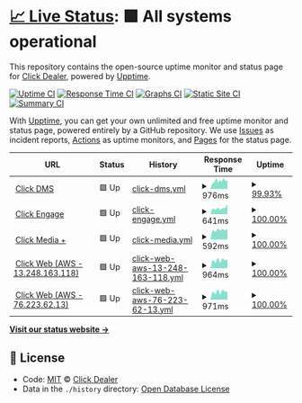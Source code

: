 # [📈 Live Status](https://clickdealer.github.io/upptime): <!--live status--> **🟩 All systems operational**

This repository contains the open-source uptime monitor and status page for [Click Dealer](https://clickdealer.co.uk), powered by [Upptime](https://github.com/upptime/upptime).

[![Uptime CI](https://github.com/koj-co/upptime/workflows/Uptime%20CI/badge.svg)](https://github.com/koj-co/upptime/actions?query=workflow%3A%22Uptime+CI%22)
[![Response Time CI](https://github.com/koj-co/upptime/workflows/Response%20Time%20CI/badge.svg)](https://github.com/koj-co/upptime/actions?query=workflow%3A%22Response+Time+CI%22)
[![Graphs CI](https://github.com/koj-co/upptime/workflows/Graphs%20CI/badge.svg)](https://github.com/koj-co/upptime/actions?query=workflow%3A%22Graphs+CI%22)
[![Static Site CI](https://github.com/koj-co/upptime/workflows/Static%20Site%20CI/badge.svg)](https://github.com/koj-co/upptime/actions?query=workflow%3A%22Static+Site+CI%22)
[![Summary CI](https://github.com/koj-co/upptime/workflows/Summary%20CI/badge.svg)](https://github.com/koj-co/upptime/actions?query=workflow%3A%22Summary+CI%22)

With [Upptime](https://upptime.js.org), you can get your own unlimited and free uptime monitor and status page, powered entirely by a GitHub repository. We use [Issues](https://github.com/clickdealer/upptime/issues) as incident reports, [Actions](https://github.com/clickdealer/upptime/actions) as uptime monitors, and [Pages](https://clickdealer.github.io/upptime) for the status page.

<!--start: status pages-->
<!-- This summary is generated by Upptime (https://github.com/upptime/upptime) -->
<!-- Do not edit this manually, your changes will be overwritten -->
<!-- prettier-ignore -->
| URL | Status | History | Response Time | Uptime |
| --- | ------ | ------- | ------------- | ------ |
| <img alt="" src="https://icons.duckduckgo.com/ip3/myclickdealer.co.uk.ico" height="13"> [Click DMS](https://myclickdealer.co.uk) | 🟩 Up | [click-dms.yml](https://github.com/clickdealer/upptime/commits/HEAD/history/click-dms.yml) | <details><summary><img alt="Response time graph" src="./graphs/click-dms/response-time-week.png" height="20"> 976ms</summary><br><a href="https://clickdealer.github.io/upptime/history/click-dms"><img alt="Response time 1020" src="https://img.shields.io/endpoint?url=https%3A%2F%2Fraw.githubusercontent.com%2Fclickdealer%2Fupptime%2FHEAD%2Fapi%2Fclick-dms%2Fresponse-time.json"></a><br><a href="https://clickdealer.github.io/upptime/history/click-dms"><img alt="24-hour response time 1043" src="https://img.shields.io/endpoint?url=https%3A%2F%2Fraw.githubusercontent.com%2Fclickdealer%2Fupptime%2FHEAD%2Fapi%2Fclick-dms%2Fresponse-time-day.json"></a><br><a href="https://clickdealer.github.io/upptime/history/click-dms"><img alt="7-day response time 976" src="https://img.shields.io/endpoint?url=https%3A%2F%2Fraw.githubusercontent.com%2Fclickdealer%2Fupptime%2FHEAD%2Fapi%2Fclick-dms%2Fresponse-time-week.json"></a><br><a href="https://clickdealer.github.io/upptime/history/click-dms"><img alt="30-day response time 946" src="https://img.shields.io/endpoint?url=https%3A%2F%2Fraw.githubusercontent.com%2Fclickdealer%2Fupptime%2FHEAD%2Fapi%2Fclick-dms%2Fresponse-time-month.json"></a><br><a href="https://clickdealer.github.io/upptime/history/click-dms"><img alt="1-year response time 978" src="https://img.shields.io/endpoint?url=https%3A%2F%2Fraw.githubusercontent.com%2Fclickdealer%2Fupptime%2FHEAD%2Fapi%2Fclick-dms%2Fresponse-time-year.json"></a></details> | <details><summary><a href="https://clickdealer.github.io/upptime/history/click-dms">99.93%</a></summary><a href="https://clickdealer.github.io/upptime/history/click-dms"><img alt="All-time uptime 89.43%" src="https://img.shields.io/endpoint?url=https%3A%2F%2Fraw.githubusercontent.com%2Fclickdealer%2Fupptime%2FHEAD%2Fapi%2Fclick-dms%2Fuptime.json"></a><br><a href="https://clickdealer.github.io/upptime/history/click-dms"><img alt="24-hour uptime 100.00%" src="https://img.shields.io/endpoint?url=https%3A%2F%2Fraw.githubusercontent.com%2Fclickdealer%2Fupptime%2FHEAD%2Fapi%2Fclick-dms%2Fuptime-day.json"></a><br><a href="https://clickdealer.github.io/upptime/history/click-dms"><img alt="7-day uptime 99.93%" src="https://img.shields.io/endpoint?url=https%3A%2F%2Fraw.githubusercontent.com%2Fclickdealer%2Fupptime%2FHEAD%2Fapi%2Fclick-dms%2Fuptime-week.json"></a><br><a href="https://clickdealer.github.io/upptime/history/click-dms"><img alt="30-day uptime 99.98%" src="https://img.shields.io/endpoint?url=https%3A%2F%2Fraw.githubusercontent.com%2Fclickdealer%2Fupptime%2FHEAD%2Fapi%2Fclick-dms%2Fuptime-month.json"></a><br><a href="https://clickdealer.github.io/upptime/history/click-dms"><img alt="1-year uptime 78.02%" src="https://img.shields.io/endpoint?url=https%3A%2F%2Fraw.githubusercontent.com%2Fclickdealer%2Fupptime%2FHEAD%2Fapi%2Fclick-dms%2Fuptime-year.json"></a></details>
| <img alt="" src="https://icons.duckduckgo.com/ip3/example.click-engage.co.uk.ico" height="13"> [Click Engage](https://example.click-engage.co.uk) | 🟩 Up | [click-engage.yml](https://github.com/clickdealer/upptime/commits/HEAD/history/click-engage.yml) | <details><summary><img alt="Response time graph" src="./graphs/click-engage/response-time-week.png" height="20"> 641ms</summary><br><a href="https://clickdealer.github.io/upptime/history/click-engage"><img alt="Response time 580" src="https://img.shields.io/endpoint?url=https%3A%2F%2Fraw.githubusercontent.com%2Fclickdealer%2Fupptime%2FHEAD%2Fapi%2Fclick-engage%2Fresponse-time.json"></a><br><a href="https://clickdealer.github.io/upptime/history/click-engage"><img alt="24-hour response time 1058" src="https://img.shields.io/endpoint?url=https%3A%2F%2Fraw.githubusercontent.com%2Fclickdealer%2Fupptime%2FHEAD%2Fapi%2Fclick-engage%2Fresponse-time-day.json"></a><br><a href="https://clickdealer.github.io/upptime/history/click-engage"><img alt="7-day response time 641" src="https://img.shields.io/endpoint?url=https%3A%2F%2Fraw.githubusercontent.com%2Fclickdealer%2Fupptime%2FHEAD%2Fapi%2Fclick-engage%2Fresponse-time-week.json"></a><br><a href="https://clickdealer.github.io/upptime/history/click-engage"><img alt="30-day response time 611" src="https://img.shields.io/endpoint?url=https%3A%2F%2Fraw.githubusercontent.com%2Fclickdealer%2Fupptime%2FHEAD%2Fapi%2Fclick-engage%2Fresponse-time-month.json"></a><br><a href="https://clickdealer.github.io/upptime/history/click-engage"><img alt="1-year response time 597" src="https://img.shields.io/endpoint?url=https%3A%2F%2Fraw.githubusercontent.com%2Fclickdealer%2Fupptime%2FHEAD%2Fapi%2Fclick-engage%2Fresponse-time-year.json"></a></details> | <details><summary><a href="https://clickdealer.github.io/upptime/history/click-engage">100.00%</a></summary><a href="https://clickdealer.github.io/upptime/history/click-engage"><img alt="All-time uptime 99.55%" src="https://img.shields.io/endpoint?url=https%3A%2F%2Fraw.githubusercontent.com%2Fclickdealer%2Fupptime%2FHEAD%2Fapi%2Fclick-engage%2Fuptime.json"></a><br><a href="https://clickdealer.github.io/upptime/history/click-engage"><img alt="24-hour uptime 100.00%" src="https://img.shields.io/endpoint?url=https%3A%2F%2Fraw.githubusercontent.com%2Fclickdealer%2Fupptime%2FHEAD%2Fapi%2Fclick-engage%2Fuptime-day.json"></a><br><a href="https://clickdealer.github.io/upptime/history/click-engage"><img alt="7-day uptime 100.00%" src="https://img.shields.io/endpoint?url=https%3A%2F%2Fraw.githubusercontent.com%2Fclickdealer%2Fupptime%2FHEAD%2Fapi%2Fclick-engage%2Fuptime-week.json"></a><br><a href="https://clickdealer.github.io/upptime/history/click-engage"><img alt="30-day uptime 100.00%" src="https://img.shields.io/endpoint?url=https%3A%2F%2Fraw.githubusercontent.com%2Fclickdealer%2Fupptime%2FHEAD%2Fapi%2Fclick-engage%2Fuptime-month.json"></a><br><a href="https://clickdealer.github.io/upptime/history/click-engage"><img alt="1-year uptime 100.00%" src="https://img.shields.io/endpoint?url=https%3A%2F%2Fraw.githubusercontent.com%2Fclickdealer%2Fupptime%2FHEAD%2Fapi%2Fclick-engage%2Fuptime-year.json"></a></details>
| <img alt="" src="https://icons.duckduckgo.com/ip3/api.myclickdealer.co.uk.ico" height="13"> [Click Media +](https://api.myclickdealer.co.uk) | 🟩 Up | [click-media.yml](https://github.com/clickdealer/upptime/commits/HEAD/history/click-media.yml) | <details><summary><img alt="Response time graph" src="./graphs/click-media/response-time-week.png" height="20"> 592ms</summary><br><a href="https://clickdealer.github.io/upptime/history/click-media"><img alt="Response time 587" src="https://img.shields.io/endpoint?url=https%3A%2F%2Fraw.githubusercontent.com%2Fclickdealer%2Fupptime%2FHEAD%2Fapi%2Fclick-media%2Fresponse-time.json"></a><br><a href="https://clickdealer.github.io/upptime/history/click-media"><img alt="24-hour response time 670" src="https://img.shields.io/endpoint?url=https%3A%2F%2Fraw.githubusercontent.com%2Fclickdealer%2Fupptime%2FHEAD%2Fapi%2Fclick-media%2Fresponse-time-day.json"></a><br><a href="https://clickdealer.github.io/upptime/history/click-media"><img alt="7-day response time 592" src="https://img.shields.io/endpoint?url=https%3A%2F%2Fraw.githubusercontent.com%2Fclickdealer%2Fupptime%2FHEAD%2Fapi%2Fclick-media%2Fresponse-time-week.json"></a><br><a href="https://clickdealer.github.io/upptime/history/click-media"><img alt="30-day response time 576" src="https://img.shields.io/endpoint?url=https%3A%2F%2Fraw.githubusercontent.com%2Fclickdealer%2Fupptime%2FHEAD%2Fapi%2Fclick-media%2Fresponse-time-month.json"></a><br><a href="https://clickdealer.github.io/upptime/history/click-media"><img alt="1-year response time 631" src="https://img.shields.io/endpoint?url=https%3A%2F%2Fraw.githubusercontent.com%2Fclickdealer%2Fupptime%2FHEAD%2Fapi%2Fclick-media%2Fresponse-time-year.json"></a></details> | <details><summary><a href="https://clickdealer.github.io/upptime/history/click-media">100.00%</a></summary><a href="https://clickdealer.github.io/upptime/history/click-media"><img alt="All-time uptime 99.57%" src="https://img.shields.io/endpoint?url=https%3A%2F%2Fraw.githubusercontent.com%2Fclickdealer%2Fupptime%2FHEAD%2Fapi%2Fclick-media%2Fuptime.json"></a><br><a href="https://clickdealer.github.io/upptime/history/click-media"><img alt="24-hour uptime 100.00%" src="https://img.shields.io/endpoint?url=https%3A%2F%2Fraw.githubusercontent.com%2Fclickdealer%2Fupptime%2FHEAD%2Fapi%2Fclick-media%2Fuptime-day.json"></a><br><a href="https://clickdealer.github.io/upptime/history/click-media"><img alt="7-day uptime 100.00%" src="https://img.shields.io/endpoint?url=https%3A%2F%2Fraw.githubusercontent.com%2Fclickdealer%2Fupptime%2FHEAD%2Fapi%2Fclick-media%2Fuptime-week.json"></a><br><a href="https://clickdealer.github.io/upptime/history/click-media"><img alt="30-day uptime 100.00%" src="https://img.shields.io/endpoint?url=https%3A%2F%2Fraw.githubusercontent.com%2Fclickdealer%2Fupptime%2FHEAD%2Fapi%2Fclick-media%2Fuptime-month.json"></a><br><a href="https://clickdealer.github.io/upptime/history/click-media"><img alt="1-year uptime 100.00%" src="https://img.shields.io/endpoint?url=https%3A%2F%2Fraw.githubusercontent.com%2Fclickdealer%2Fupptime%2FHEAD%2Fapi%2Fclick-media%2Fuptime-year.json"></a></details>
| <img alt="" src="https://icons.duckduckgo.com/ip3/13.248.163.118.ico" height="13"> [Click Web (AWS - 13.248.163.118)](https://13.248.163.118) | 🟩 Up | [click-web-aws-13-248-163-118.yml](https://github.com/clickdealer/upptime/commits/HEAD/history/click-web-aws-13-248-163-118.yml) | <details><summary><img alt="Response time graph" src="./graphs/click-web-aws-13-248-163-118/response-time-week.png" height="20"> 964ms</summary><br><a href="https://clickdealer.github.io/upptime/history/click-web-aws-13-248-163-118"><img alt="Response time 917" src="https://img.shields.io/endpoint?url=https%3A%2F%2Fraw.githubusercontent.com%2Fclickdealer%2Fupptime%2FHEAD%2Fapi%2Fclick-web-aws-13-248-163-118%2Fresponse-time.json"></a><br><a href="https://clickdealer.github.io/upptime/history/click-web-aws-13-248-163-118"><img alt="24-hour response time 1021" src="https://img.shields.io/endpoint?url=https%3A%2F%2Fraw.githubusercontent.com%2Fclickdealer%2Fupptime%2FHEAD%2Fapi%2Fclick-web-aws-13-248-163-118%2Fresponse-time-day.json"></a><br><a href="https://clickdealer.github.io/upptime/history/click-web-aws-13-248-163-118"><img alt="7-day response time 964" src="https://img.shields.io/endpoint?url=https%3A%2F%2Fraw.githubusercontent.com%2Fclickdealer%2Fupptime%2FHEAD%2Fapi%2Fclick-web-aws-13-248-163-118%2Fresponse-time-week.json"></a><br><a href="https://clickdealer.github.io/upptime/history/click-web-aws-13-248-163-118"><img alt="30-day response time 961" src="https://img.shields.io/endpoint?url=https%3A%2F%2Fraw.githubusercontent.com%2Fclickdealer%2Fupptime%2FHEAD%2Fapi%2Fclick-web-aws-13-248-163-118%2Fresponse-time-month.json"></a><br><a href="https://clickdealer.github.io/upptime/history/click-web-aws-13-248-163-118"><img alt="1-year response time 972" src="https://img.shields.io/endpoint?url=https%3A%2F%2Fraw.githubusercontent.com%2Fclickdealer%2Fupptime%2FHEAD%2Fapi%2Fclick-web-aws-13-248-163-118%2Fresponse-time-year.json"></a></details> | <details><summary><a href="https://clickdealer.github.io/upptime/history/click-web-aws-13-248-163-118">100.00%</a></summary><a href="https://clickdealer.github.io/upptime/history/click-web-aws-13-248-163-118"><img alt="All-time uptime 99.56%" src="https://img.shields.io/endpoint?url=https%3A%2F%2Fraw.githubusercontent.com%2Fclickdealer%2Fupptime%2FHEAD%2Fapi%2Fclick-web-aws-13-248-163-118%2Fuptime.json"></a><br><a href="https://clickdealer.github.io/upptime/history/click-web-aws-13-248-163-118"><img alt="24-hour uptime 100.00%" src="https://img.shields.io/endpoint?url=https%3A%2F%2Fraw.githubusercontent.com%2Fclickdealer%2Fupptime%2FHEAD%2Fapi%2Fclick-web-aws-13-248-163-118%2Fuptime-day.json"></a><br><a href="https://clickdealer.github.io/upptime/history/click-web-aws-13-248-163-118"><img alt="7-day uptime 100.00%" src="https://img.shields.io/endpoint?url=https%3A%2F%2Fraw.githubusercontent.com%2Fclickdealer%2Fupptime%2FHEAD%2Fapi%2Fclick-web-aws-13-248-163-118%2Fuptime-week.json"></a><br><a href="https://clickdealer.github.io/upptime/history/click-web-aws-13-248-163-118"><img alt="30-day uptime 100.00%" src="https://img.shields.io/endpoint?url=https%3A%2F%2Fraw.githubusercontent.com%2Fclickdealer%2Fupptime%2FHEAD%2Fapi%2Fclick-web-aws-13-248-163-118%2Fuptime-month.json"></a><br><a href="https://clickdealer.github.io/upptime/history/click-web-aws-13-248-163-118"><img alt="1-year uptime 99.99%" src="https://img.shields.io/endpoint?url=https%3A%2F%2Fraw.githubusercontent.com%2Fclickdealer%2Fupptime%2FHEAD%2Fapi%2Fclick-web-aws-13-248-163-118%2Fuptime-year.json"></a></details>
| <img alt="" src="https://icons.duckduckgo.com/ip3/76.223.62.13.ico" height="13"> [Click Web (AWS - 76.223.62.13)](https://76.223.62.13) | 🟩 Up | [click-web-aws-76-223-62-13.yml](https://github.com/clickdealer/upptime/commits/HEAD/history/click-web-aws-76-223-62-13.yml) | <details><summary><img alt="Response time graph" src="./graphs/click-web-aws-76-223-62-13/response-time-week.png" height="20"> 971ms</summary><br><a href="https://clickdealer.github.io/upptime/history/click-web-aws-76-223-62-13"><img alt="Response time 895" src="https://img.shields.io/endpoint?url=https%3A%2F%2Fraw.githubusercontent.com%2Fclickdealer%2Fupptime%2FHEAD%2Fapi%2Fclick-web-aws-76-223-62-13%2Fresponse-time.json"></a><br><a href="https://clickdealer.github.io/upptime/history/click-web-aws-76-223-62-13"><img alt="24-hour response time 1014" src="https://img.shields.io/endpoint?url=https%3A%2F%2Fraw.githubusercontent.com%2Fclickdealer%2Fupptime%2FHEAD%2Fapi%2Fclick-web-aws-76-223-62-13%2Fresponse-time-day.json"></a><br><a href="https://clickdealer.github.io/upptime/history/click-web-aws-76-223-62-13"><img alt="7-day response time 971" src="https://img.shields.io/endpoint?url=https%3A%2F%2Fraw.githubusercontent.com%2Fclickdealer%2Fupptime%2FHEAD%2Fapi%2Fclick-web-aws-76-223-62-13%2Fresponse-time-week.json"></a><br><a href="https://clickdealer.github.io/upptime/history/click-web-aws-76-223-62-13"><img alt="30-day response time 903" src="https://img.shields.io/endpoint?url=https%3A%2F%2Fraw.githubusercontent.com%2Fclickdealer%2Fupptime%2FHEAD%2Fapi%2Fclick-web-aws-76-223-62-13%2Fresponse-time-month.json"></a><br><a href="https://clickdealer.github.io/upptime/history/click-web-aws-76-223-62-13"><img alt="1-year response time 1003" src="https://img.shields.io/endpoint?url=https%3A%2F%2Fraw.githubusercontent.com%2Fclickdealer%2Fupptime%2FHEAD%2Fapi%2Fclick-web-aws-76-223-62-13%2Fresponse-time-year.json"></a></details> | <details><summary><a href="https://clickdealer.github.io/upptime/history/click-web-aws-76-223-62-13">100.00%</a></summary><a href="https://clickdealer.github.io/upptime/history/click-web-aws-76-223-62-13"><img alt="All-time uptime 99.57%" src="https://img.shields.io/endpoint?url=https%3A%2F%2Fraw.githubusercontent.com%2Fclickdealer%2Fupptime%2FHEAD%2Fapi%2Fclick-web-aws-76-223-62-13%2Fuptime.json"></a><br><a href="https://clickdealer.github.io/upptime/history/click-web-aws-76-223-62-13"><img alt="24-hour uptime 100.00%" src="https://img.shields.io/endpoint?url=https%3A%2F%2Fraw.githubusercontent.com%2Fclickdealer%2Fupptime%2FHEAD%2Fapi%2Fclick-web-aws-76-223-62-13%2Fuptime-day.json"></a><br><a href="https://clickdealer.github.io/upptime/history/click-web-aws-76-223-62-13"><img alt="7-day uptime 100.00%" src="https://img.shields.io/endpoint?url=https%3A%2F%2Fraw.githubusercontent.com%2Fclickdealer%2Fupptime%2FHEAD%2Fapi%2Fclick-web-aws-76-223-62-13%2Fuptime-week.json"></a><br><a href="https://clickdealer.github.io/upptime/history/click-web-aws-76-223-62-13"><img alt="30-day uptime 100.00%" src="https://img.shields.io/endpoint?url=https%3A%2F%2Fraw.githubusercontent.com%2Fclickdealer%2Fupptime%2FHEAD%2Fapi%2Fclick-web-aws-76-223-62-13%2Fuptime-month.json"></a><br><a href="https://clickdealer.github.io/upptime/history/click-web-aws-76-223-62-13"><img alt="1-year uptime 99.99%" src="https://img.shields.io/endpoint?url=https%3A%2F%2Fraw.githubusercontent.com%2Fclickdealer%2Fupptime%2FHEAD%2Fapi%2Fclick-web-aws-76-223-62-13%2Fuptime-year.json"></a></details>

<!--end: status pages-->

[**Visit our status website →**](https://clickdealer.github.io/upptime)

## 📄 License

- Code: [MIT](./LICENSE) © [Click Dealer](https://clickdealer.co.uk)
- Data in the `./history` directory: [Open Database License](https://opendatacommons.org/licenses/odbl/1-0/)
